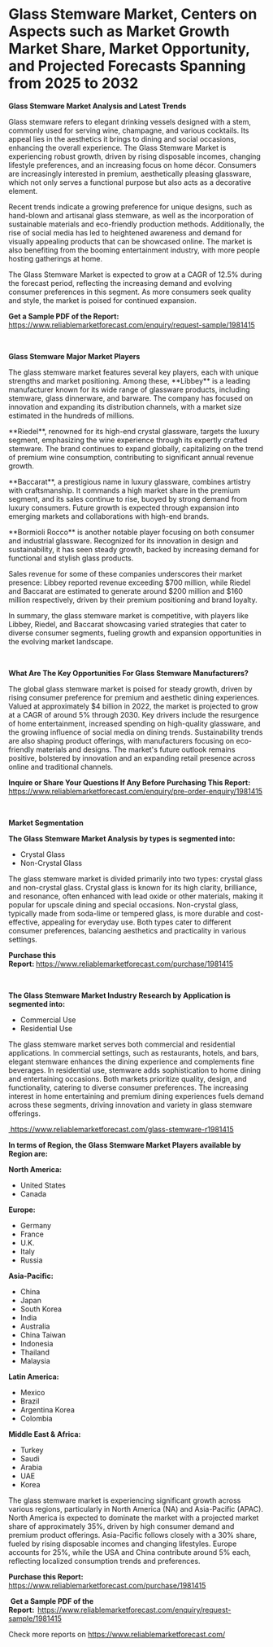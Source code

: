 <p><h1>Glass Stemware Market, Centers on Aspects such as Market Growth Market Share, Market Opportunity, and Projected Forecasts Spanning from 2025 to 2032</h1></p><p><strong>Glass Stemware Market Analysis and Latest Trends</strong></p>
<p><p>Glass stemware refers to elegant drinking vessels designed with a stem, commonly used for serving wine, champagne, and various cocktails. Its appeal lies in the aesthetics it brings to dining and social occasions, enhancing the overall experience. The Glass Stemware Market is experiencing robust growth, driven by rising disposable incomes, changing lifestyle preferences, and an increasing focus on home décor. Consumers are increasingly interested in premium, aesthetically pleasing glassware, which not only serves a functional purpose but also acts as a decorative element.</p><p>Recent trends indicate a growing preference for unique designs, such as hand-blown and artisanal glass stemware, as well as the incorporation of sustainable materials and eco-friendly production methods. Additionally, the rise of social media has led to heightened awareness and demand for visually appealing products that can be showcased online. The market is also benefiting from the booming entertainment industry, with more people hosting gatherings at home.</p><p>The Glass Stemware Market is expected to grow at a CAGR of 12.5% during the forecast period, reflecting the increasing demand and evolving consumer preferences in this segment. As more consumers seek quality and style, the market is poised for continued expansion.</p></p>
<p><strong>Get a Sample PDF of the Report:&nbsp;</strong> <a href="https://www.reliablemarketforecast.com/enquiry/request-sample/1981415?utm_campaign=2439&utm_medium=2&utm_source=Github&utm_content=ia&utm_term=05042025&utm_id=glass-stemware">https://www.reliablemarketforecast.com/enquiry/request-sample/1981415</a></p>
<p>&nbsp;</p>
<p><strong>Glass Stemware Major Market Players</strong></p>
<p><p>The glass stemware market features several key players, each with unique strengths and market positioning. Among these, **Libbey** is a leading manufacturer known for its wide range of glassware products, including stemware, glass dinnerware, and barware. The company has focused on innovation and expanding its distribution channels, with a market size estimated in the hundreds of millions. </p><p>**Riedel**, renowned for its high-end crystal glassware, targets the luxury segment, emphasizing the wine experience through its expertly crafted stemware. The brand continues to expand globally, capitalizing on the trend of premium wine consumption, contributing to significant annual revenue growth.</p><p>**Baccarat**, a prestigious name in luxury glassware, combines artistry with craftsmanship. It commands a high market share in the premium segment, and its sales continue to rise, buoyed by strong demand from luxury consumers. Future growth is expected through expansion into emerging markets and collaborations with high-end brands.</p><p>**Bormioli Rocco** is another notable player focusing on both consumer and industrial glassware. Recognized for its innovation in design and sustainability, it has seen steady growth, backed by increasing demand for functional and stylish glass products.</p><p>Sales revenue for some of these companies underscores their market presence: Libbey reported revenue exceeding $700 million, while Riedel and Baccarat are estimated to generate around $200 million and $160 million respectively, driven by their premium positioning and brand loyalty.</p><p>In summary, the glass stemware market is competitive, with players like Libbey, Riedel, and Baccarat showcasing varied strategies that cater to diverse consumer segments, fueling growth and expansion opportunities in the evolving market landscape.</p></p>
<p>&nbsp;</p>
<p><strong>What Are The Key Opportunities For Glass Stemware Manufacturers?</strong></p>
<p><p>The global glass stemware market is poised for steady growth, driven by rising consumer preference for premium and aesthetic dining experiences. Valued at approximately $4 billion in 2022, the market is projected to grow at a CAGR of around 5% through 2030. Key drivers include the resurgence of home entertainment, increased spending on high-quality glassware, and the growing influence of social media on dining trends. Sustainability trends are also shaping product offerings, with manufacturers focusing on eco-friendly materials and designs. The market's future outlook remains positive, bolstered by innovation and an expanding retail presence across online and traditional channels.</p></p>
<p><strong>Inquire or Share Your Questions If Any Before Purchasing This Report:</strong> <a href="https://www.reliablemarketforecast.com/enquiry/pre-order-enquiry/1981415?utm_campaign=2439&utm_medium=2&utm_source=Github&utm_content=ia&utm_term=05042025&utm_id=glass-stemware">https://www.reliablemarketforecast.com/enquiry/pre-order-enquiry/1981415</a></p>
<p>&nbsp;</p>
<p><strong>Market Segmentation</strong></p>
<p><strong>The Glass Stemware Market Analysis by types is segmented into:</strong></p>
<p><ul><li>Crystal Glass</li><li>Non-Crystal Glass</li></ul></p>
<p><p>The glass stemware market is divided primarily into two types: crystal glass and non-crystal glass. Crystal glass is known for its high clarity, brilliance, and resonance, often enhanced with lead oxide or other materials, making it popular for upscale dining and special occasions. Non-crystal glass, typically made from soda-lime or tempered glass, is more durable and cost-effective, appealing for everyday use. Both types cater to different consumer preferences, balancing aesthetics and practicality in various settings.</p></p>
<p><strong>Purchase this Report:&nbsp;</strong><a href="https://www.reliablemarketforecast.com/purchase/1981415?utm_campaign=2439&utm_medium=2&utm_source=Github&utm_content=ia&utm_term=05042025&utm_id=glass-stemware">https://www.reliablemarketforecast.com/purchase/1981415</a></p>
<p>&nbsp;</p>
<p><strong>The Glass Stemware Market Industry Research by Application is segmented into:</strong></p>
<p><ul><li>Commercial Use</li><li>Residential Use</li></ul></p>
<p><p>The glass stemware market serves both commercial and residential applications. In commercial settings, such as restaurants, hotels, and bars, elegant stemware enhances the dining experience and complements fine beverages. In residential use, stemware adds sophistication to home dining and entertaining occasions. Both markets prioritize quality, design, and functionality, catering to diverse consumer preferences. The increasing interest in home entertaining and premium dining experiences fuels demand across these segments, driving innovation and variety in glass stemware offerings.</p></p>
<p><a href="https://www.reliablemarketforecast.com/glass-stemware-r1981415?utm_campaign=2439&utm_medium=2&utm_source=Github&utm_content=ia&utm_term=05042025&utm_id=glass-stemware">&nbsp;https://www.reliablemarketforecast.com/glass-stemware-r1981415</a></p>
<p><strong>In terms of Region, the Glass Stemware Market Players available by Region are:</strong></p>
<p>
    <p> <strong> North America: </strong>
        <ul>
            <li>United States</li>
            <li>Canada</li>
        </ul>
        </p> 
    <p> <strong> Europe: </strong>
        <ul>
            <li>Germany</li>
            <li>France</li>
            <li>U.K.</li>
            <li>Italy</li>
            <li>Russia</li>
        </ul>
        </p> 
    <p> <strong> Asia-Pacific: </strong>
        <ul>
            <li>China</li>
            <li>Japan</li>
            <li>South Korea</li>
            <li>India</li>
            <li>Australia</li>
            <li>China Taiwan</li>
            <li>Indonesia</li>
            <li>Thailand</li>
            <li>Malaysia</li>
        </ul>
        </p> 
    <p> <strong> Latin America: </strong>
        <ul>
            <li>Mexico</li>
            <li>Brazil</li>
            <li>Argentina Korea</li>
            <li>Colombia</li>
        </ul>
        </p> 
    <p> <strong> Middle East & Africa: </strong>
        <ul>
            <li>Turkey</li>
            <li>Saudi</li>
            <li>Arabia</li>
            <li>UAE</li>
            <li>Korea</li>
        </ul>
    </p>
    </p>
<p><p>The glass stemware market is experiencing significant growth across various regions, particularly in North America (NA) and Asia-Pacific (APAC). North America is expected to dominate the market with a projected market share of approximately 35%, driven by high consumer demand and premium product offerings. Asia-Pacific follows closely with a 30% share, fueled by rising disposable incomes and changing lifestyles. Europe accounts for 25%, while the USA and China contribute around 5% each, reflecting localized consumption trends and preferences.</p></p>
<p><strong>Purchase this Report: </strong><a href="https://www.reliablemarketforecast.com/purchase/1981415?utm_campaign=2439&utm_medium=2&utm_source=Github&utm_content=ia&utm_term=05042025&utm_id=glass-stemware">https://www.reliablemarketforecast.com/purchase/1981415</a></p>
<p>&nbsp;<strong>Get a Sample PDF of the Report:&nbsp;&nbsp;</strong><a href="https://www.reliablemarketforecast.com/enquiry/request-sample/1981415?utm_campaign=2439&utm_medium=2&utm_source=Github&utm_content=ia&utm_term=05042025&utm_id=glass-stemware">https://www.reliablemarketforecast.com/enquiry/request-sample/1981415</a></p>
<p><strong></strong></p>
<p>Check more reports on <a href="https://www.reliablemarketforecast.com/?utm_campaign=2439&utm_medium=2&utm_source=Github&utm_content=ia&utm_term=05042025&utm_id=glass-stemware">https://www.reliablemarketforecast.com/</a></p>